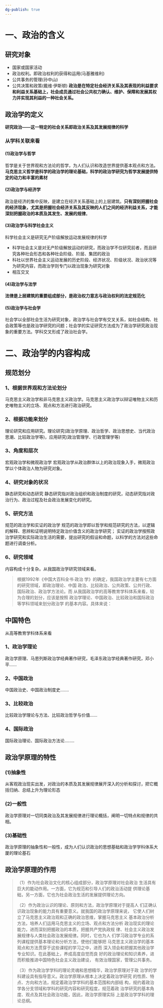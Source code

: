 ```yaml
---
dg-publish: true
---
```


# 一、政治的含义
## 研究对象
- 国家或国家活动
- 政治权利。即政治权利的获得和运用(马基雅维利)
- 公共事务的管理(孙中山)
- 公共决策和政策(戴维·伊斯顿)
**政治是在特定社会经济关系及其表现的利益要求和利益关系基础上，社会成员通过社会公共权力确认、维护、保障和发展其权力并实现其利益的一种社会关系。**
## 政治学的定义
**研究政治——这一特定的社会关系即政治关系及其发展规律的科学**
### 从学科关联来看
#### (1)政治学与哲学
哲学是关于世界观和方法论的哲学，为人们认识和改造世界提供基本观点和方法。
**马克思主义哲学是科学的政治学的理论基础，科学的政治学研究为哲学发展提供特定的动力和丰富的素材**
#### (2)政治学与经济学
政治是经济的集中反映，是建立在经济关系基础上的上层建筑。**只有深刻把握社会的经济现象，尤其是把握社会经济关系及其反映的人们之间的经济利益关系，才能深刻把握政治的本质及其发生、发展的规律**。
#### (3)政治学与科学社会主义
科学社会主义是研究无产阶级解放运动发展规律的科学
- 科学社会主义是对无产阶级解放运动的研究，而政治学不仅研究前者，而且研究各种社会形态和各种社会阶级、阶层、集团的政治
- 科社以世界社会主义运动发展的历史阶段、经济状况、阶级状况、政治状况等为研究内容，而政治学则专门以政治现象为研究对象
- 相互交叉
#### (4)政治学与法学
**法律是上层建筑的重要组成部分，是政治权力意志与政治权利的法定规范化**
#### (5)政治学与社会学
社会学以全部社会生活为研究对象，政治学与社会学有交叉关系，如社会结构、社会政策等也是政治学研究的问题；社会学的实证研究方法成为了政治学研究政治现象的重要方法。学科交叉形成了政治社会学。
# 二、政治学的内容构成
## 规范划分
### 1、根据世界观和方法论划分
马克思主义政治学和非马克思主义政治学。马克思主义政治学以辩证唯物主义和历史唯物主义的立场、观点和方法进行政治研究。
### 2、根据功能来划分
理论研究和应用研究。理论研究(政治学原理、政治哲学、政治思想史、当代政治思潮、比较政治学等)，应用研究(政治管理学、行政管理学等)
### 3、角度和层次
宏观政治学和微观政治学
宏观政治学从政治群体以上的政治现象入手，微观政治学以个体政治人物为研究对象。
### 4、研究对象的状况
静态研究和动态研究
静态研究指对政治组织和政治制度的研究，动态研究指对政治行为、政治过程及社会政治发展变化的研究。
### 5、研究方法
规范的政治学和实证的政治学
规范的政治学即以哲学和规范研究的方法，以逻辑的解释、思辨和证明说明特定政治价值含义的政治学研究；
实证的政治学按照政治学研究和实际政治生活的需要，提出研究的假设和命题，以科学的方法对这些命题进行调查分析。
### 6、研究领域
内容构成十分复杂。从我国政治学研究领域来看。
>根据1992年《中国大百科全书·政治 学》的确定，我国政治学主要有七方面的研究领域，即政治理论、中国 政治、比较政治、公共政策、公共行政、国际政治、政治学方法论。而 从我国政治学的高等教育学科体系来看，较为合理的划分，应该是按照 政治学理论、中国政治、比较政治和国际政治等学科领域来划分政治学 的基本内容。具体来说：

## 中国特色
从高等教育学科体系来看
### 1、政治学理论
政治学原理、马恩列斯政治学经典著作研究，毛泽东政治学经典著作研究，邓小平......
### 2、中国政治
中国政治史、中国政治制度史.......
### 3、比较政治
比较政治学理论与方法、比较政治哲学与价值......
### 4、国际政治
国际政治理论、国际政治方法论........
## **政治学原理的特性**
### (1)抽象性
从客观政治现实出发，对政治的本质及其发展规律展开深入的分析和探讨，把它概括归纳、总结上升为理论形态
### (2)一般性
政治学原理对一切同类政治及其发展规律进行理论概括，阐明一切特点和规律的共相。
### (3)基础性
政治学原理的抽象性和一般性，成为人们认识政治的思想基础和政治学学科体系大厦的理论基石
## **政治学原理的作用**

>（1）作为社会政治文化的核心组成部分，政治学原理对社会政治 生活具有巨大的能动作用。一方面，它为规范和引导人们的政治活动提 供理论基础，另一方面，它也为社会政治生活的发展提供理论方向。 
>
>（2）作为政治认识的理论、原则和方法，政治学原理对于提高人 们正确认识政治现象的能力具有重要意义。就我国的政治学原理来说， 它使人们树立了马克思主义政治观和正确的政治思维，掌握马克思主义 基本政治分析方法，培养人们运用马克思主义的立场、观点和方法分析 政治现实的理论能力，进而深刻把握政治的本质，把握共产党执政规 律、社会主义政治发展规律与人类社会政治发展规律。同时，它也为人 们学习政治学专业的系列课程提供基本理论和分析方法，使他们能够把 马克思主义政治学的基本观点和方法贯穿于这些课程的学习之中，进而 深入领会和把握其他政治学专业知识。在此基础上，养成高度自觉而良 好的政治理论和知识素养，进而积极推进中国特色社会主义政治建设， 有效治理国家，管理公共事务。 
>
>（3）作为政治学学科的理论灵魂和思想精华，政治学原理对于政 治学的学科建设具有指导意义。政治学原理从根本上决定着政治学研究 的性质、特点、方向和方法，规定着政治学学科的基本范围和内部结 构，规约着政治学各分支领域和学科的研究内容和研究程度，规范着政 治学研究的基本角度、观点及其社会政治功能，因此，政治学原理实际 上是政治学学科的理论总纲。